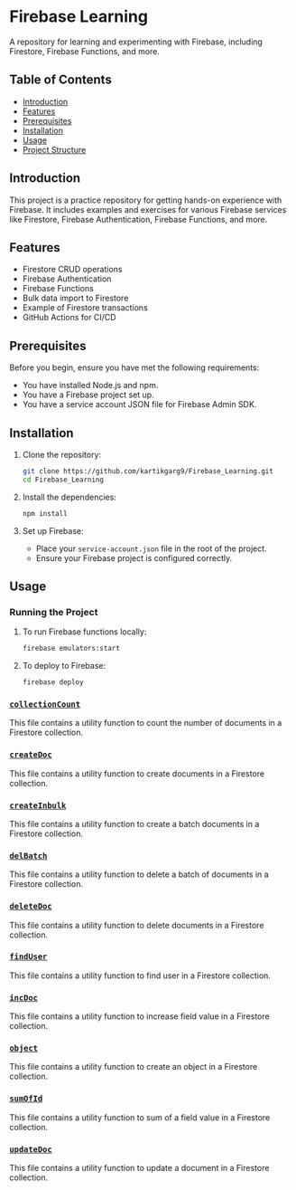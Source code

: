# Firebase Learning

A repository for learning and experimenting with Firebase, including Firestore, Firebase Functions, and more.

## Table of Contents

- [Introduction](#introduction)
- [Features](#features)
- [Prerequisites](#prerequisites)
- [Installation](#installation)
- [Usage](#usage)
- [Project Structure](#project-structure)

## Introduction

This project is a practice repository for getting hands-on experience with Firebase. It includes examples and exercises for various Firebase services like Firestore, Firebase Authentication, Firebase Functions, and more.

## Features

- Firestore CRUD operations
- Firebase Authentication
- Firebase Functions
- Bulk data import to Firestore
- Example of Firestore transactions
- GitHub Actions for CI/CD

## Prerequisites

Before you begin, ensure you have met the following requirements:

- You have installed Node.js and npm.
- You have a Firebase project set up.
- You have a service account JSON file for Firebase Admin SDK.

## Installation

1. Clone the repository:

   ```sh
   git clone https://github.com/kartikgarg9/Firebase_Learning.git
   cd Firebase_Learning
   ```

2. Install the dependencies:

   ```sh
   npm install
   ```

3. Set up Firebase:
   - Place your `service-account.json` file in the root of the project.
   - Ensure your Firebase project is configured correctly.

## Usage

### Running the Project

1. To run Firebase functions locally:

   ```sh
   firebase emulators:start
   ```

2. To deploy to Firebase:
   ```sh
   firebase deploy
   ```

### [`collectionCount`](https://github.com/kartikgarg9/Firebase__Learning/blob/main/src/hello/collectionCount.js)

This file contains a utility function to count the number of documents in a Firestore collection.

### [`createDoc`](https://github.com/kartikgarg9/Firebase__Learning/blob/main/src/hello/createDoc.js)

This file contains a utility function to create documents in a Firestore collection.

### [`createInbulk`](https://github.com/kartikgarg9/Firebase__Learning/blob/main/src/hello/createInbulk.js)

This file contains a utility function to create a batch documents in a Firestore collection.

### [`delBatch`](https://github.com/kartikgarg9/Firebase__Learning/blob/main/src/hello/delBatch.js)

This file contains a utility function to delete a batch of documents in a Firestore collection.

### [`deleteDoc`](https://github.com/kartikgarg9/Firebase__Learning/blob/main/src/hello/deleteDoc.js)

This file contains a utility function to delete documents in a Firestore collection.

### [`findUser`](https://github.com/kartikgarg9/Firebase__Learning/blob/main/src/hello/findUser.js)

This file contains a utility function to find user in a Firestore collection.

### [`incDoc`](https://github.com/kartikgarg9/Firebase__Learning/blob/main/src/hello/incDoc.js)

This file contains a utility function to increase field value in a Firestore collection.

### [`object`](https://github.com/kartikgarg9/Firebase__Learning/blob/main/src/hello/object.js)

This file contains a utility function to create an object in a Firestore collection.

### [`sumOfId`](https://github.com/kartikgarg9/Firebase__Learning/blob/main/src/hello/sumOfId.js)

This file contains a utility function to sum of a field value in a Firestore collection.

### [`updateDoc`](https://github.com/kartikgarg9/Firebase__Learning/blob/main/src/hello/updateDoc.js)

This file contains a utility function to update a document in a Firestore collection.
